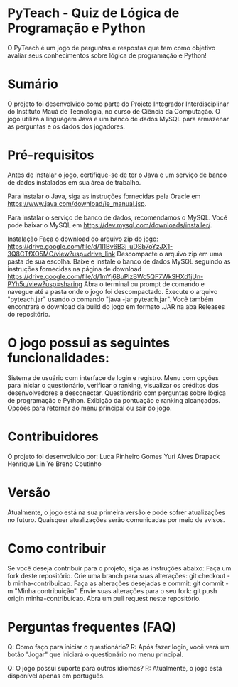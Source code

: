# PyTeach - Quiz de Lógica de Programação e Python
O PyTeach é um jogo de perguntas e respostas que tem como objetivo avaliar seus conhecimentos sobre lógica de programação e Python!

# Sumário
O projeto foi desenvolvido como parte do Projeto Integrador Interdisciplinar do Instituto Mauá de Tecnologia, no curso de Ciência da Computação. O jogo utiliza a linguagem Java e um banco de dados MySQL para armazenar as perguntas e os dados dos jogadores.

# Pré-requisitos
Antes de instalar o jogo, certifique-se de ter o Java e um serviço de banco de dados instalados em sua área de trabalho.

Para instalar o Java, siga as instruções fornecidas pela Oracle em https://www.java.com/download/ie_manual.jsp.

Para instalar o serviço de banco de dados, recomendamos o MySQL. Você pode baixar o MySQL em https://dev.mysql.com/downloads/installer/.

Instalação
Faça o download do arquivo zip do jogo: https://drive.google.com/file/d/1l1Bv6B3j_uDSb7oYzJX1-3Q8CTfXO5MC/view?usp=drive_link
Descompacte o arquivo zip em uma pasta de sua escolha.
Baixe e instale o banco de dados MySQL seguindo as instruções fornecidas na página de download https://drive.google.com/file/d/1mYj6BuPlzBWc5QF7WkSHXd1jUn-PYh5u/view?usp=sharing
Abra o terminal ou prompt de comando e navegue até a pasta onde o jogo foi descompactado.
Execute o arquivo "pyteach.jar" usando o comando "java -jar pyteach.jar".
Você também encontrará o download da build do jogo em formato .JAR na aba Releases do repositório.

# O jogo possui as seguintes funcionalidades:
Sistema de usuário com interface de login e registro.
Menu com opções para iniciar o questionário, verificar o ranking, visualizar os créditos dos desenvolvedores e desconectar.
Questionário com perguntas sobre lógica de programação e Python.
Exibição da pontuação e ranking alcançados.
Opções para retornar ao menu principal ou sair do jogo.

# Contribuidores
O projeto foi desenvolvido por:
Luca Pinheiro Gomes
Yuri Alves Drapack
Henrique Lin Ye
Breno Coutinho

# Versão
Atualmente, o jogo está na sua primeira versão e pode sofrer atualizações no futuro. Quaisquer atualizações serão comunicadas por meio de avisos.

# Como contribuir
Se você deseja contribuir para o projeto, siga as instruções abaixo:
Faça um fork deste repositório.
Crie uma branch para suas alterações: git checkout -b minha-contribuicao.
Faça as alterações desejadas e commit: git commit -m "Minha contribuição".
Envie suas alterações para o seu fork: git push origin minha-contribuicao.
Abra um pull request neste repositório.

# Perguntas frequentes (FAQ)
Q: Como faço para iniciar o questionário?
R: Após fazer login, você verá um botão "Jogar" que iniciará o questionário no menu principal.

Q: O jogo possui suporte para outros idiomas?
R: Atualmente, o jogo está disponível apenas em português.
